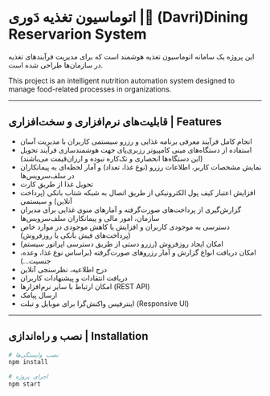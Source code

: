 # اتوماسیون تغذیه دَوری | ِ(Davri)Dining Reservarion System

این پروژه یک سامانه اتوماسیون تغذیه هوشمند است که برای مدیریت فرآیندهای تغذیه در سازمان‌ها طراحی شده است.

This project is an intelligent nutrition automation system designed to manage food-related processes in organizations.

---

## قابلیت‌های نرم‌افزاری و سخت‌افزاری | Features

* انجام کامل فرآیند معرفی برنامه غذایی و رزرو سیستمی کاربران با مدیریت آسان  
* استفاده از دستگاه‌های مینی کامپیوتر رزبری‌پای جهت هوشمندسازی فرآیند تحویل (این دستگاه‌ها انحصاری و تک‌کاره نبوده و ارزان‌قیمت می‌باشند)  
* نمایش مشخصات کاربر، اطلاعات رزرو (نوع غذا، تعداد) و آمار لحظه‌ای به پیمانکاران در سلف‌سرویس‌ها  
* تحویل غذا از طریق کارت  
* افزایش اعتبار کیف پول الکترونیکی از طریق اتصال به شبکه شتاب بانکی (پرداخت آنلاین) و سیستمی  
* گزارش‌گیری از پرداخت‌های صورت‌گرفته و آمارهای منوی غذایی برای مدیران سازمان، امور مالی و پیمانکاران سلف‌سرویس‌ها  
* دسترسی به موجودی کاربران و افزایش یا کاهش موجودی در موارد خاص (پرداخت‌های فیش بانکی یا روزفروش)  
* امکان ایجاد روزفروش (رزرو دستی از طریق دسترسی اپراتور سیستم)  
* امکان دریافت انواع گزارش و آمار رزروهای صورت‌گرفته (براساس نوع غذا، وعده، جنسیت...)  
* درج اطلاعیه، نظرسنجی آنلاین  
* دریافت انتقادات و پیشنهادات کاربران  
* امکان ارتباط با سایر نرم‌افزارها (REST API)  
* ارسال پیامک  
* اینترفیس واکنش‌گرا برای موبایل و تبلت (Responsive UI)  

---

## نصب و راه‌اندازی | Installation

```bash
# نصب وابستگی‌ها
npm install

# اجرای پروژه
npm start
